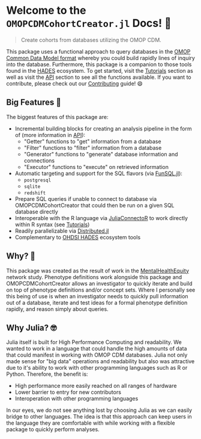 # Welcome to the `OMOPCDMCohortCreator.jl` Docs! 👋

> Create cohorts from databases utilizing the OMOP CDM.

This package uses a functional approach to query databases in the [OMOP Common Data Model format](https://www.ohdsi.org/data-standardization/the-common-data-model/) whereby you could build rapidly lines of inquiry into the database.
Furthermore, this package is a companion to those tools found in the [HADES](https://ohdsi.github.io/Hades/) ecosystem.
To get started, visit the [Tutorials](@ref) section as well as visit the [API](@ref) section to see all the functions available.
If you want to contribute, please check out our [Contributing](@ref) guide! :smile:

## Big Features 🔧

The biggest features of this package are:

- Incremental building blocks for creating an analysis pipeline in the form of (more information in [API](@ref)):
  - "Getter" functions to "get" information from a database 
  - "Filter" functions to "filter" information from a database 
  - "Generator" functions to "generate" database information and connections
  - "Executor" functions to "execute" on retrieved information 
- Automatic targeting and support for the SQL flavors (via [FunSQL.jl](https://mechanicalrabbit.github.io/FunSQL.jl/)):
  - `postgresql`
  - `sqlite`
  - `redshift`
- Prepare SQL queries if unable to connect to database via OMOPCDMCohortCreator that could then be run on a given SQL database directly
- Interoperable with the R language via [JuliaConnectoR](https://github.com/stefan-m-lenz/JuliaConnectoR) to work directly within R syntax (see [Tutorials](@ref))
- Readily parallelizable via [Distributed.jl](https://docs.julialang.org/en/v1/manual/distributed-computing/)
- Complementary to [OHDSI HADES](https://ohdsi.github.io/Hades/) ecosystem tools

## Why? 🤔

This package was created as the result of work in the [MentalHealthEquity](https://github.com/ohdsi-studies/MentalHealthEquity) network study.
Phenotype definitions work alongside this package and OMOPCDMCohortCreator allows an investigator to quickly iterate and build on top of phenotype definitions and/or concept sets.
Where I personally see this being of use is when an investigator needs to quickly pull information out of a database, iterate and test ideas for a formal phenotype definition rapidly, and reason simply about queries.

## Why Julia? 🤓

Julia itself is built for High Performance Computing and readability.
We wanted to work in a language that could handle the high amounts of data that could manifest in working with OMOP CDM databases.
Julia not only made sense for "big data" operations and readability but also was attractive due to it's ability to work with other programming languages such as R or Python.
Therefore, the benefit is:

- High performance more easily reached on all ranges of hardware
- Lower barrier to entry for new contributors
- Interoperation with other programming languages

In our eyes, we do not see anything lost by choosing Julia as we can easily bridge to other languages.
The idea is that this approach can keep users in the language they are comfortable with while working with a flexible package to quickly perform analyses.
